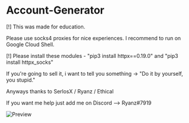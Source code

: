 # Account-Generator

[!] This was made for education.

Please use socks4 proxies for nice experiences.
I recommend to run on Google Cloud Shell.

[!] Please install these modules
    - "pip3 install httpx==0.19.0"
    and "pip3 install httpx_socks"

If you're going to sell it, i want to tell you something -> "Do it by yourself, you stupid."

Anyways thanks to SerlosX / Ryanz / Ethical

If you want me help just add me on Discord --> Ryanz#7919

![Preview](https://media.discordapp.net/attachments/896041076706660422/914747155867111434/unknown.png)
